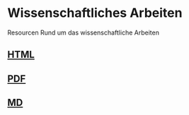 # Wissenschaftliches Arbeiten
Resourcen Rund um das wissenschaftliche Arbeiten

## [HTML](https://gh.enea.software/wissenschaftliches_arbeiten/assets/wa/Wissenschaftlich_Arbeiten.html)

## [PDF](https://gh.enea.software/wissenschaftliches_arbeiten/assets/wa/Wissenschaftlich_Arbeiten.pdf)

## [MD](Wissenschaftlich_Arbeiten.md)
